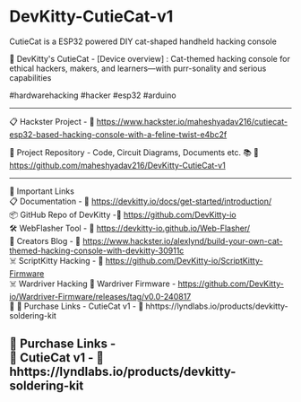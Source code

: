 # DevKitty-CutieCat-v1
CutieCat is a ESP32 powered DIY cat-shaped handheld hacking console

📕 DevKitty's CutieCat - [Device overview] : Cat-themed hacking console for ethical hackers, makers, and learners—with purr-sonality and serious capabilities

#hardwarehacking #hacker #esp32  #arduino   

-------------------------------------------------------------------------------------------------------  
📋 Hackster Project - 
🔗 https://www.hackster.io/maheshyadav216/cutiecat-esp32-based-hacking-console-with-a-feline-twist-e4bc2f

💼 Project Repository - Code, Circuit Diagrams, Documents etc. 📚
🔗 https://github.com/maheshyadav216/DevKitty-CutieCat-v1

-------------------------------------------------------------------------------------------------------  

📒 Important Links  
📋 Documentation - 🔗 https://devkitty.io/docs/get-started/introduction/  
📦 GitHub Repo of DevKitty -🔗 https://github.com/DevKitty-io  
🛠 WebFlasher Tool - 🔗 https://devkitty-io.github.io/Web-Flasher/  
📆 Creators Blog - 🔗 https://www.hackster.io/alexlynd/build-your-own-cat-themed-hacking-console-with-devkitty-30911c  
☠️ ScriptKitty Hacking - 🔗 https://github.com/DevKitty-io/ScriptKitty-Firmware  
☠️ Wardriver Hacking 🔗 Wardriver Firmware - https://github.com/DevKitty-io/Wardriver-Firmware/releases/tag/v0.0-240817  
🔴 🛒 Purchase Links -  CutieCat v1 - 🔗 hhttps://lyndlabs.io/products/devkitty-soldering-kit  

🔴 Purchase Links -  
🛒 CutieCat v1 - 🔗 hhttps://lyndlabs.io/products/devkitty-soldering-kit  
-------------------------------------------------------------------------------------------------------
